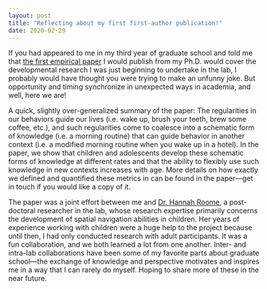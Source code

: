 ```yaml
---
layout: post
title: "Reflecting about my first first-author publication!"
date: 2020-02-29
---
```


If you had appeared to me in my third year of graduate school and told me that <a href="https://www.tandfonline.com/doi/abs/10.1080/02643294.2019.1667316/" target="_blank">the first empirical paper</a> I would publish from my Ph.D. would cover the developmental research I was just beginning to undertake in the lab, I probably would have thought you were trying to make an unfunny joke. But opportunity and timing synchronize in unexpected ways in academia, and well, here we are! 

A quick, slightly over-generalized summary of the paper:
The regularities in our behaviors guide our lives (i.e. wake up, brush your teeth, brew some coffee, etc.), and such regularities come to coalesce into a schematic form of knowledge (i.e. a morning routine) that can guide behavior in another context (i.e. a modified morning routine when you wake up in a hotel). In the paper, we show that children and adolescents develop these schematic forms of knowledge at different rates and that the ability to flexibly use such knowledge in new contexts increases with age. More details on how exactly we defined and quantified these metrics in can be found in the paper—get in touch if you would like a copy of it.
 
The paper was a joint effort between me and <a href="https://www.researchgate.net/profile/Hannah_Roome" target="_blank">Dr. Hannah Roome</a>, a post-doctoral researcher in the lab, whose research expertise primarily concerns the development of spatial navigation abilities in children. Her years of experience working with children were a huge help to the project because until then, I had only conducted research with adult participants. It was a fun collaboration, and we both learned a lot from one another. Inter- and intra-lab collaborations have been some of my favorite parts about graduate school—the exchange of knowledge and perspective motivates and inspires me in a way that I can rarely do myself. Hoping to share more of these in the near future.
